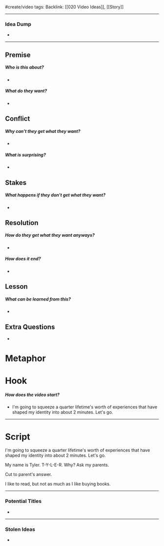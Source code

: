 # 
#create/video 
tags: 
Backlink: [[020 Video Ideas]], [[Story]]

---
### Idea Dump
- 


---

## Premise

##### *Who is this about?*
- 

##### *What do they want?*
- 


## Conflict

##### *Why can't they get what they want?*
- 

##### *What is surprising?*
- 


## Stakes

##### *What happens if they don't get what they want?*
- 


## Resolution

##### *How do they get what they want anyways?*
- 

##### *How does it end?*
- 


## Lesson

##### *What can be learned from this?*
- 


## Extra Questions
- 



# Metaphor


# Hook
##### *How does the video start?*
- I'm going to squeeze a quarter lifetime's worth of experiences that have shaped my identity into about 2 minutes. Let's go.




---

# Script

I'm going to squeeze a quarter lifetime's worth of experiences that have shaped my identity into about 2 minutes. Let's go.

My name is Tyler. T-Y-L-E-R. Why? Ask my parents.

Cut to parent's answer.




I like to read, but not as much as I like buying books.



---

### Potential Titles
- 



---

### Stolen Ideas

- 

